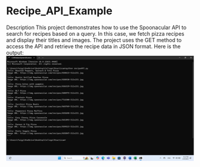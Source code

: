 # Recipe_API_Example
Description
This project demonstrates how to use the Spoonacular API to search for recipes based on a query. In this case, we fetch pizza recipes and display their titles and images. The project uses the GET method to access the API and retrieve the recipe data in JSON format.
Here is the output:
![API Output Screenshot](https://github.com/faigyfein/Recipe_API_Example/raw/main/Screenshot%20(689).png)



